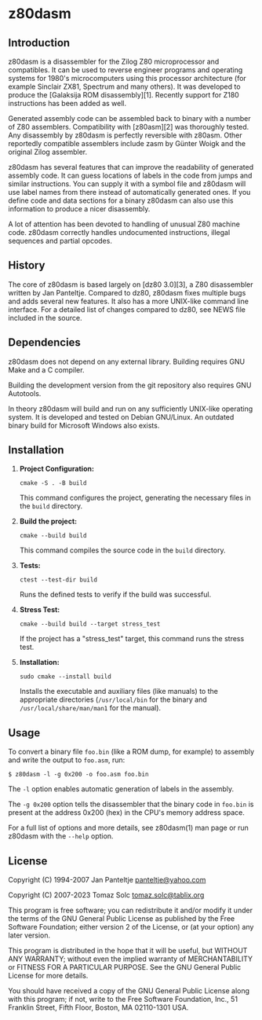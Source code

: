 # z80dasm


## Introduction

z80dasm is a disassembler for the Zilog Z80 microprocessor and compatibles. It
can be used to reverse engineer programs and operating systems for 1980's
microcomputers using this processor architecture (for example Sinclair ZX81,
Spectrum and many others). It was developed to produce the [Galaksija ROM
disassembly][1]. Recently support for Z180 instructions has been added as well.

Generated assembly code can be assembled back to binary with a number of Z80
assemblers. Compatibility with [z80asm][2] was thoroughly tested. Any
disassembly by z80dasm is perfectly reversible with z80asm. Other reportedly
compatible assemblers include zasm by Günter Woigk and the original Zilog
assembler.

z80dasm has several features that can improve the readability of generated
assembly code. It can guess locations of labels in the code from jumps and
similar instructions. You can supply it with a symbol file and z80dasm will use
label names from there instead of automatically generated ones. If you define
code and data sections for a binary z80dasm can also use this information to
produce a nicer disassembly.

A lot of attention has been devoted to handling of unusual Z80 machine code.
z80dasm correctly handles undocumented instructions, illegal sequences and
partial opcodes.


## History

The core of z80dasm is based largely on [dz80 3.0][3], a Z80 disassembler
written by Jan Panteltje. Compared to dz80, z80dasm fixes multiple bugs and
adds several new features. It also has a more UNIX-like command line interface.
For a detailed list of changes compared to dz80, see NEWS file included in the
source.


## Dependencies

z80dasm does not depend on any external library. Building requires GNU Make and
a C compiler.

Building the development version from the git repository also requires
GNU Autotools.

In theory z80dasm will build and run on any sufficiently UNIX-like operating
system. It is developed and tested on Debian GNU/Linux. An outdated binary
build for Microsoft Windows also exists.

## Installation

1.  **Project Configuration:**
    
    ```
    cmake -S . -B build
    ```
    
    This command configures the project, generating the necessary files in the `build` directory.
    
2.  **Build the project:**
    
    ```
    cmake --build build
    ```
    
    This command compiles the source code in the `build` directory.
    
3.  **Tests:**
    
    ```
    ctest --test-dir build
    ```
    
    Runs the defined tests to verify if the build was successful.
    
4.  **Stress Test:**
    
    ```
    cmake --build build --target stress_test
    ```
    
    If the project has a "stress\_test" target, this command runs the stress test.
    
5.  **Installation:**
    
    ```
    sudo cmake --install build
    ```
    
    Installs the executable and auxiliary files (like manuals) to the appropriate directories (`/usr/local/bin` for the binary and `/usr/local/share/man/man1` for the manual).


## Usage

To convert a binary file `foo.bin` (like a ROM dump, for example) to assembly
and write the output to `foo.asm`, run:

    $ z80dasm -l -g 0x200 -o foo.asm foo.bin

The `-l` option enables automatic generation of labels in the assembly.

The `-g 0x200` option tells the disassembler that the binary code in `foo.bin`
is present at the address 0x200 (hex) in the CPU's memory address space.

For a full list of options and  more details, see z80dasm(1) man page or run
z80dasm with the `--help` option.


## License

Copyright (C) 1994-2007 Jan Panteltje <panteltje@yahoo.com>

Copyright (C) 2007-2023 Tomaz Solc <tomaz.solc@tablix.org>

This program is free software; you can redistribute it and/or modify
it under the terms of the GNU General Public License as published by
the Free Software Foundation; either version 2 of the License, or
(at your option) any later version.

This program is distributed in the hope that it will be useful,
but WITHOUT ANY WARRANTY; without even the implied warranty of
MERCHANTABILITY or FITNESS FOR A PARTICULAR PURPOSE.  See the
GNU General Public License for more details.

You should have received a copy of the GNU General Public License along
with this program; if not, write to the Free Software Foundation, Inc.,
51 Franklin Street, Fifth Floor, Boston, MA 02110-1301 USA.
